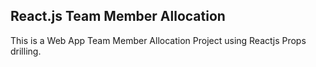 ## React.js Team Member Allocation

This is a Web App Team Member Allocation Project using Reactjs Props drilling.